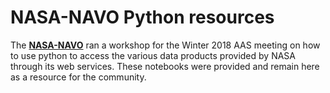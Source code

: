# NASA-NAVO Python resources

The __[NASA-NAVO](https://heasarc.gsfc.nasa.gov/vo/summary/)__
ran a workshop for the Winter 2018 AAS meeting on how to use python to access the
various data products provided by NASA through its web services. These
notebooks were provided and remain here as a resource for the
community.


